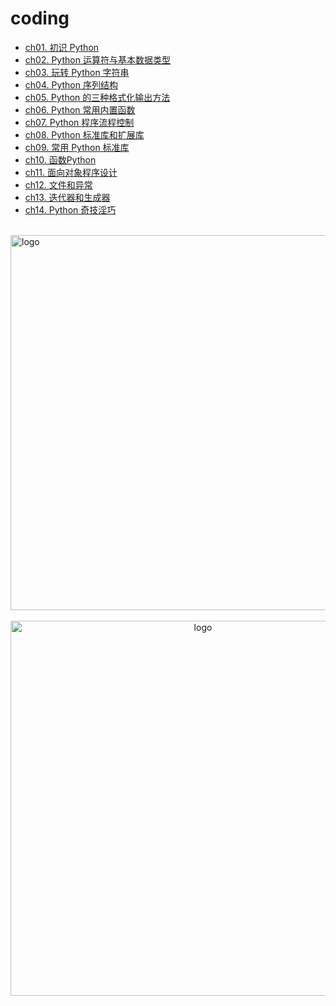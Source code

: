 # coding

-   [ch01. 初识 Python](ch01.md)
-   [ch02. Python 运算符与基本数据类型](ch02.md)
-   [ch03. 玩转 Python 字符串](ch03.md)
-   [ch04. Python 序列结构](ch04.md)
-   [ch05. Python 的三种格式化输出方法](ch05.md)
-   [ch06. Python 常用内置函数](ch06.md)
-   [ch07. Python 程序流程控制](ch07.md)
-   [ch08. Python 标准库和扩展库](ch08.md)
-   [ch09. 常用 Python 标准库](ch09.md)
-   [ch10. 函数Python](ch10.md)
-   [ch11. 面向对象程序设计](ch11.md)
-   [ch12. 文件和异常](ch12.md)
-   [ch13. 迭代器和生成器](ch13.md)
-   [ch14. Python 奇技淫巧](ch14.md)

<br />
<img  src='/img/bjkb.PNG' width="600" alt="logo">
<br />
<br />
<div align="center">

<img  src='/img/01.jpeg' width="600" alt="logo" />
</div>
<br />
<br />
